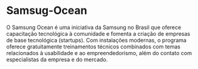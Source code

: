 # Samsug-Ocean

O Samsung Ocean é uma iniciativa da Samsung no Brasil que oferece capacitação tecnológica à comunidade e fomenta a criação de empresas de base tecnológica (startups). Com instalações modernas, o programa oferece gratuitamente treinamentos técnicos combinados com temas relacionados à usabilidade e ao empreendedorismo, além do contato com especialistas da empresa e do mercado. 

